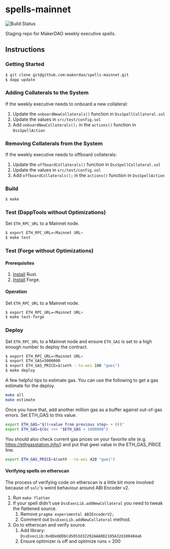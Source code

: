 # spells-mainnet
![Build Status](https://github.com/makerdao/spells-mainnet/actions/workflows/.github/workflows/tests.yaml/badge.svg?branch=master)

Staging repo for MakerDAO weekly executive spells.

## Instructions

### Getting Started

```bash
$ git clone git@github.com:makerdao/spells-mainnet.git
$ dapp update
```

### Adding Collaterals to the System

If the weekly executive needs to onboard a new collateral:

1. Update the `onboardNewCollaterals()` function in `DssSpellCollateral.sol`
2. Update the values in `src/test/config.sol`
3. Add `onboardNewCollaterals();` in the `actions()` function in `DssSpellAction`

### Removing Collaterals from the System

If the weekly executive needs to offboard collaterals:

1. Update the `offboardCollaterals()` function in `DssSpellCollateral.sol`
2. Update the values in `src/test/config.sol`
3. Add `offboardCollaterals();` in the `actions()` function in `DssSpellAction`

### Build

```bash
$ make
```

### Test (DappTools without Optimizations)

Set `ETH_RPC_URL` to a Mainnet node.

```bash
$ export ETH_RPC_URL=<Mainnet URL>
$ make test
```

### Test (Forge without Optimizations)

#### Prerequisites
1. [Install](https://www.rust-lang.org/tools/install) Rust.
2. [Install](https://github.com/gakonst/foundry#forge) Forge.

#### Operation
Set `ETH_RPC_URL` to a Mainnet node.

```bash
$ export ETH_RPC_URL=<Mainnet URL>
$ make test-forge
```

### Deploy

Set `ETH_RPC_URL` to a Mainnet node and ensure `ETH_GAS` is set to a high enough number to deploy the contract.

```bash
$ export ETH_RPC_URL=<Mainnet URL>
$ export ETH_GAS=5000000
$ export ETH_GAS_PRICE=$(seth --to-wei 100 "gwei")
$ make deploy
```

A few helpful tips to estimate gas.  You can use the following to get a
gas estimate for the deploy.

```bash
make all
make estimate
```

Once you have that, add another million gas as a buffer against
out-of-gas errors.  Set ETH_GAS to this value.

```bash
export ETH_GAS="$((<value from previous step> + 0))"
export ETH_GAS=$(bc <<< "$ETH_GAS + 1000000")
```

You should also check current gas prices on your favorite site
(e.g. https://ethgasstation.info/) and put that gwei value in the
ETH_GAS_PRICE line.

```bash
export ETH_GAS_PRICE=$(seth --to-wei 420 "gwei")
```

#### Verifying spells on etherscan

The process of verifying code on etherscan is a little bit more involved because of `solc`'s weird behaviour around ABI Encoder v2.

1. Run `make flatten`
2. If your spell didn't use `DssExecLib.addNewCollateral` you need to tweak the flattened source.
   1. Remove `pragma experimental ABIEncoderV2;`
   2. Comment out `DssExecLib.addNewCollateral` method.
3. Go to etherscan and verify source.
   1. Add library: `DssExecLib:0x8De6DDbCd5053d32292AAA0D2105A32d108484a6`
   2. Ensure optimizer is off and optimize runs = 200
